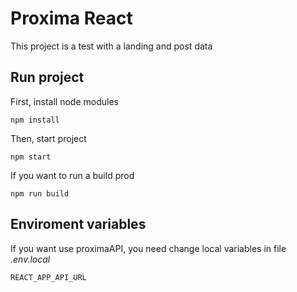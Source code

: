 # Proxima React

This project is a test with a landing and post data

## Run project

First, install node modules

``` 
npm install
```

Then, start project

```
npm start
```

If you want to run a build prod

```
npm run build
```

## Enviroment variables

If you want use proximaAPI, you need change local variables in file *.env.local*

```
REACT_APP_API_URL
```

